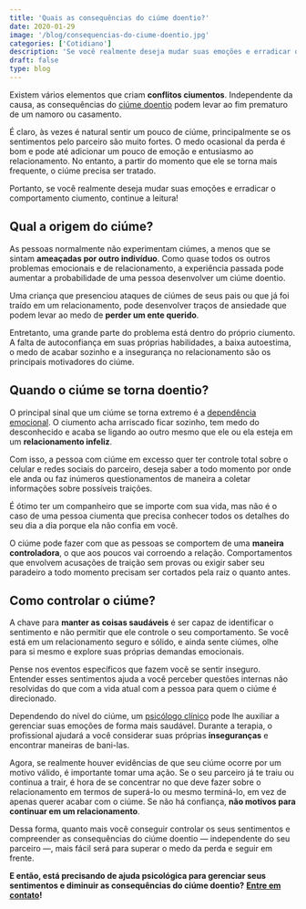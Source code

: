 ```yaml
---
title: 'Quais as consequências do ciúme doentio?'
date: 2020-01-29
image: '/blog/consequencias-do-ciume-doentio.jpg'
categories: ['Cotidiano']
description: 'Se você realmente deseja mudar suas emoções e erradicar o comportamento ciumento, continue a leitura!'
draft: false
type: blog
---
```


Existem vários elementos que criam **conflitos ciumentos**. Independente da causa, as consequências do [ciúme doentio](/qual-o-limite-do-ciumes-saudavel/) podem levar ao fim prematuro de um namoro ou casamento.

É claro, às vezes é natural sentir um pouco de ciúme, principalmente se os sentimentos pelo parceiro são muito fortes. O medo ocasional da perda é bom e pode até adicionar um pouco de emoção e entusiasmo ao relacionamento. No entanto, a partir do momento que ele se torna mais frequente, o ciúme precisa ser tratado.

Portanto, se você realmente deseja mudar suas emoções e erradicar o comportamento ciumento, continue a leitura!

## **Qual a origem do ciúme?**

As pessoas normalmente não experimentam ciúmes, a menos que se sintam **ameaçadas por outro indivíduo**. Como quase todos os outros problemas emocionais e de relacionamento, a experiência passada pode aumentar a probabilidade de uma pessoa desenvolver um ciúme doentio.

Uma criança que presenciou ataques de ciúmes de seus pais ou que já foi traído em um relacionamento, pode desenvolver traços de ansiedade que podem levar ao medo de **perder um ente querido**.

Entretanto, uma grande parte do problema está dentro do próprio ciumento. A falta de autoconfiança em suas próprias habilidades, a baixa autoestima, o medo de acabar sozinho e a insegurança no relacionamento são os principais motivadores do ciúme.

## **Quando o ciúme se torna doentio?**

O principal sinal que um ciúme se torna extremo é a [dependência emocional](/quais-os-principais-sintomas-da-dependencia-emocional/). O ciumento acha arriscado ficar sozinho, tem medo do desconhecido e acaba se ligando ao outro mesmo que ele ou ela esteja em um **relacionamento infeliz**.

Com isso, a pessoa com ciúme em excesso quer ter controle total sobre o celular e redes sociais do parceiro, deseja saber a todo momento por onde ele anda ou faz inúmeros questionamentos de maneira a coletar informações sobre possíveis traições.

É ótimo ter um companheiro que se importe com sua vida, mas não é o caso de uma pessoa ciumenta que precisa conhecer todos os detalhes do seu dia a dia porque ela não confia em você.

O ciúme pode fazer com que as pessoas se comportem de uma **maneira controladora**, o que aos poucos vai corroendo a relação. Comportamentos que envolvem acusações de traição sem provas ou exigir saber seu paradeiro a todo momento precisam ser cortados pela raiz o quanto antes.

## **Como controlar o ciúme?**

A chave para **manter as coisas saudáveis** é ser capaz de identificar o sentimento e não permitir que ele controle o seu comportamento. Se você está em um relacionamento seguro e sólido, e ainda sente ciúmes, olhe para si mesmo e explore suas próprias demandas emocionais.

Pense nos eventos específicos que fazem você se sentir inseguro. Entender esses sentimentos ajuda a você perceber questões internas não resolvidas do que com a vida atual com a pessoa para quem o ciúme é direcionado.

Dependendo do nível do ciúme, um [psicólogo clínico](/pra-que-serve-um-psicologo-clinico/) pode lhe auxiliar a gerenciar suas emoções de forma mais saudável. Durante a terapia, o profissional ajudará a você considerar suas próprias **inseguranças** e encontrar maneiras de bani-las.

Agora, se realmente houver evidências de que seu ciúme ocorre por um motivo válido, é importante tomar uma ação. Se o seu parceiro já te traiu ou continua a trair, é hora de se concentrar no que deve fazer sobre o relacionamento em termos de superá-lo ou mesmo terminá-lo, em vez de apenas querer acabar com o ciúme. Se não há confiança, **não motivos para continuar em um relacionamento**.

Dessa forma, quanto mais você conseguir controlar os seus sentimentos e compreender as consequências do ciúme doentio — independente do seu parceiro —, mais fácil será para superar o medo da perda e seguir em frente.

**E então, está precisando de ajuda psicológica para gerenciar seus sentimentos e diminuir as consequências do ciúme doentio?** [**Entre em contato**](/contato/)**!**
